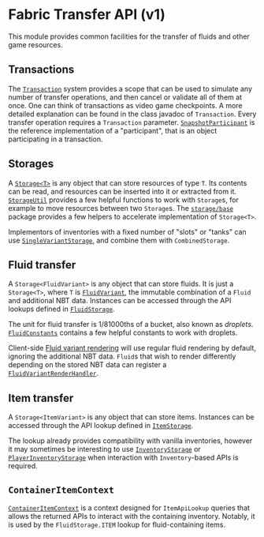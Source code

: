 # Fabric Transfer API (v1)
This module provides common facilities for the transfer of fluids and other game resources.

## Transactions
The [`Transaction`](src/main/java/net/fabricmc/fabric/api/transfer/v1/transaction/Transaction.java) system provides a
scope that can be used to simulate any number of transfer operations, and then cancel or validate all of them at once.
One can think of transactions as video game checkpoints. A more detailed explanation can be found in the class javadoc of `Transaction`.
Every transfer operation requires a `Transaction` parameter.
[`SnapshotParticipant`](src/main/java/net/fabricmc/fabric/api/transfer/v1/transaction/base/SnapshotParticipant.java)
is the reference implementation of a "participant", that is an object participating in a transaction.

## Storages
A [`Storage<T>`](src/main/java/net/fabricmc/fabric/api/transfer/v1/storage/Storage.java) is any object that can store resources of type `T`.
Its contents can be read, and resources can be inserted into it or extracted from it.
[`StorageUtil`](src/main/java/net/fabricmc/fabric/api/transfer/v1/storage/StorageUtil.java) provides a few helpful functions to work with `Storage`s,
for example to move resources between two `Storage`s.
The [`storage/base`](src/main/java/net/fabricmc/fabric/api/transfer/v1/storage/base) package provides a few helpers to accelerate
implementation of `Storage<T>`.

Implementors of inventories with a fixed number of "slots" or "tanks" can use
[`SingleVariantStorage`](src/main/java/net/fabricmc/fabric/api/transfer/v1/storage/base/SingleStorage.java),
and combine them with `CombinedStorage`.

## Fluid transfer
A `Storage<FluidVariant>` is any object that can store fluids. It is just a `Storage<T>`, where `T` is
[`FluidVariant`](src/main/java/net/fabricmc/fabric/api/transfer/v1/fluid/FluidVariant.java), the immutable combination of a `Fluid` and additional NBT data.
Instances can be accessed through the API lookups defined in [`FluidStorage`](src/main/java/net/fabricmc/fabric/api/transfer/v1/fluid/FluidStorage.java).

The unit for fluid transfer is 1/81000ths of a bucket, also known as _droplets_.
[`FluidConstants`](src/main/java/net/fabricmc/fabric/api/transfer/v1/fluid/FluidConstants.java) contains a few helpful constants
to work with droplets.

Client-side [Fluid variant rendering](src/main/java/net/fabricmc/fabric/api/transfer/v1/client/fluid/FluidVariantRendering.java) will use regular fluid rendering by default,
ignoring the additional NBT data.
`Fluid`s that wish to render differently depending on the stored NBT data can register a
[`FluidVariantRenderHandler`](src/main/java/net/fabricmc/fabric/api/transfer/v1/client/fluid/FluidVariantRenderHandler.java).

## Item transfer
A `Storage<ItemVariant>` is any object that can store items.
Instances can be accessed through the API lookup defined in [`ItemStorage`](src/main/java/net/fabricmc/fabric/api/transfer/v1/item/ItemStorage.java).

The lookup already provides compatibility with vanilla inventories, however it may sometimes be interesting to use
[`InventoryStorage`](src/main/java/net/fabricmc/fabric/api/transfer/v1/item/InventoryStorage.java) or
[`PlayerInventoryStorage`](src/main/java/net/fabricmc/fabric/api/transfer/v1/item/PlayerInventoryStorage.java) when interaction with
`Inventory`-based APIs is required.

## `ContainerItemContext`
[`ContainerItemContext`](src/main/java/net/fabricmc/fabric/api/transfer/v1/context/ContainerItemContext.java) is a context designed for `ItemApiLookup` queries
that allows the returned APIs to interact with the containing inventory.
Notably, it is used by the `FluidStorage.ITEM` lookup for fluid-containing items.
